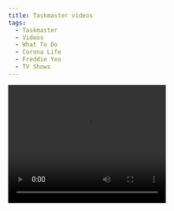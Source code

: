 ```yaml
---
title: Taskmaster videos
tags:
  - Taskmaster
  - Videos
  - What To Do
  - Corona Life
  - Freddie Yeo
  - TV Shows
---
```


<video width="320" height="240" controls>
  <source src="https://drive.google.com/open?id=1PCJAxmWA5OuuzCTAw-xoVMNgPYBPdmgk" type="video/mp4">
Your browser does not support the video tag.
</video>
